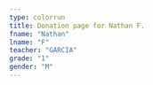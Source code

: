 ```yaml
---
type: colorrun 
title: Donation page for Nathan F.
fname: "Nathan"
lname: "F"
teacher: "GARCIA"
grade: "1"
gender: "M"
---
```

